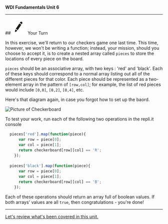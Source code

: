 **WDI Fundamentals Unit 6**

---

##![Your Turn](../assets/exercise.png) Your Turn

In this exercise, we'll return to our checkers game one last time. This time, however, we won't be writing a function; instead, your mission, should you choose to accept it, is to create a nested array called `pieces` to store the locations of every piece on the board.

`pieces` should be an associative array, with two keys : 'red' and 'black'. Each of these keys should correspond to a normal array listing out all of the different pieces for that color. Each piece should be represented as a two-element array in the pattern of `[row,col]`; for example, the list of red pieces would include `[0,0]`, `[0,2]`, `[0,4]`, etc.

Here's that diagram again, in case you forgot how to set up the baord.

![Picture of Checkerboard](http://www.maniacworld.com/Checkers/checkers.jpg)

To test your work, run each of the following two operations in the repli.it console
```javascript
  pieces['red'].map(function(piece){
      var row = piece[0];
      var col = piece[1];
      return checkerboard[row][col] == 'R';
    });

  pieces['black'].map(function(piece){
      var row = piece[0];
      var col = piece[1];
      return checkerboard[row][col] == 'B';
    });
```
Each of these operations should return an array full of boolean values. If both arrays' values are all `true`, then congratulations - you're done!

---
[Let's review what's been covered in this unit.](11_cheatsheet.md)

